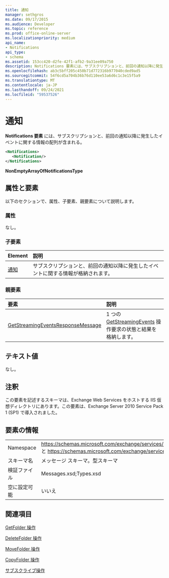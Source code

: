 ```yaml
---
title: 通知
manager: sethgros
ms.date: 09/17/2015
ms.audience: Developer
ms.topic: reference
ms.prod: office-online-server
ms.localizationpriority: medium
api_name:
- Notifications
api_type:
- schema
ms.assetid: 153cc420-d2fe-42f1-afb2-9a31ee09a750
description: Notifications 要素には、サブスクリプションと、前回の通知以降に発生したイベントに関する情報の配列が含まれる。
ms.openlocfilehash: ab3c5bff205c450b71d772316b977040cded9ad5
ms.sourcegitcommit: 54f6cd5a704b36b76d110ee53a6d6c1c3e15f5a9
ms.translationtype: MT
ms.contentlocale: ja-JP
ms.lasthandoff: 09/24/2021
ms.locfileid: "59537526"
---
```

# <a name="notifications"></a>通知

**Notifications 要素** には、サブスクリプションと、前回の通知以降に発生したイベントに関する情報の配列が含まれる。 
  
```xml
<Notifications>
   <Notification/>
</Notifications>
```

 **NonEmptyArrayOfNotificationsType**
## <a name="attributes-and-elements"></a>属性と要素

以下のセクションで、属性、子要素、親要素について説明します。
  
### <a name="attributes"></a>属性

なし。
  
### <a name="child-elements"></a>子要素

|**Element**|**説明**|
|:-----|:-----|
|[通知](notification-ex15websvcsotherref.md) <br/> |サブスクリプションと、前回の通知以降に発生したイベントに関する情報が格納されます。  <br/> |
   
### <a name="parent-elements"></a>親要素

|**要素**|**説明**|
|:-----|:-----|
|[GetStreamingEventsResponseMessage](getstreamingeventsresponsemessage.md) <br/> |1 つの [GetStreamingEvents](getstreamingevents-operation.md) 操作要求の状態と結果を格納します。  <br/> |
   
## <a name="text-value"></a>テキスト値

なし。
  
## <a name="remarks"></a>注釈

この要素を記述するスキーマは、Exchange Web Services をホストする IIS 仮想ディレクトリにあります。この要素は、Exchange Server 2010 Service Pack 1 (SP1) で導入されました。
  
## <a name="element-information"></a>要素の情報

|||
|:-----|:-----|
|Namespace  <br/> |https://schemas.microsoft.com/exchange/services/2006/messages と https://schemas.microsoft.com/exchange/services/2006/types  <br/> |
|スキーマ名  <br/> |メッセージ スキーマ。型スキーマ  <br/> |
|検証ファイル  <br/> |Messages.xsd;Types.xsd  <br/> |
|空に設定可能  <br/> |いいえ  <br/> |
   
## <a name="see-also"></a>関連項目



[GetFolder 操作](getfolder-operation.md)
  
[DeleteFolder 操作](deletefolder-operation.md)
  
[MoveFolder 操作](movefolder-operation.md)
  
[CopyFolder 操作](copyfolder-operation.md)
  
[サブスクライブ操作](subscribe-operation.md)

